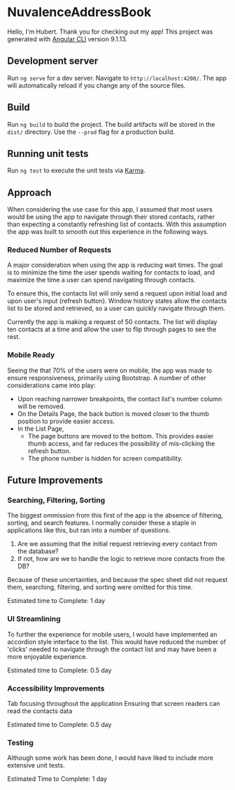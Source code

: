 # NuvalenceAddressBook

Hello, I'm Hubert. Thank you for checking out my app! 
This project was generated with [Angular CLI](https://github.com/angular/angular-cli) version 9.1.13.

## Development server

Run `ng serve` for a dev server. Navigate to `http://localhost:4200/`. The app will automatically reload if you change any of the source files.

## Build

Run `ng build` to build the project. The build artifacts will be stored in the `dist/` directory. Use the `--prod` flag for a production build.

## Running unit tests

Run `ng test` to execute the unit tests via [Karma](https://karma-runner.github.io).

<!-- ## Running end-to-end tests

Run `ng e2e` to execute the end-to-end tests via [Protractor](http://www.protractortest.org/). -->

## Approach

When considering the use case for this app, I assumed that most users would be using the app to navigate through their stored contacts, rather than expecting a constantly refreshing list of contacts. With this assumption the app was built to smooth out this experience in the following ways.

  
### Reduced Number of Requests

A major consideration when using the app is reducing wait times. The goal is to minimize the time the user spends waiting for contacts to load, and maximize the time a user can spend navigating through contacts.

To ensure this, the contacts list will only send a request upon initial load and upon user's input (refresh button). Window history states allow the contacts list to be stored and retrieved, so a user can quickly navigate through them.

Currently the app is making a request of 50 contacts. The list will display ten contacts at a time and allow the user to flip through pages to see the rest.
  

### Mobile Ready

Seeing the that 70% of the users were on mobile, the app was made to ensure responsiveness, primarily using Bootstrap. A number of other considerations came into play: 

* Upon reaching narrower breakpoints, the contact list's number column will be removed.
* On the Details Page, the back button is moved closer to the thumb position to provide easier access.
* In the List Page, 
	* The page buttons are moved to the bottom. This provides easier thumb access, and far reduces the possibility of mis-clicking the refresh button.
	* The phone number is hidden for screen compatibility. 


## Future Improvements

### Searching, Filtering, Sorting

The biggest ommission from this first of the app is the absence of filtering, sorting, and search features. I normally consider these a staple in applications like this, but ran into a number of questions. 
1) Are we assuming that the initial request retrieving every contact from the database?
2) If not, how are we to handle the logic to retrieve more contacts from the DB? 

Because of these uncertainties, and because the spec sheet did not request them, searching, filtering, and sorting were omitted for this time. 

Estimated time to Complete: 1 day

### UI Streamlining

To further the experience for mobile users, I would have implemented an accordion style interface to the list. This would have reduced the number of 'clicks' needed to navigate through the contact list and may have been a more enjoyable experience. 

Estimated time to Complete: 0.5 day



### Accessibility Improvements

Tab focusing throughout the application
Ensuring that screen readers can read the contacts data 

Estimated time to Complete: 0.5 day

### Testing
Although some work has been done, I would have liked to include more extensive unit tests. 

Estimated Time to Complete: 1 day







